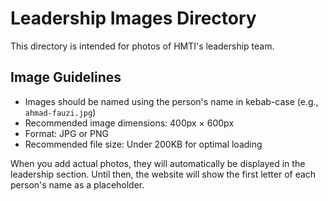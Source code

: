# Leadership Images Directory

This directory is intended for photos of HMTI's leadership team.

## Image Guidelines
- Images should be named using the person's name in kebab-case (e.g., `ahmad-fauzi.jpg`)
- Recommended image dimensions: 400px × 600px
- Format: JPG or PNG
- Recommended file size: Under 200KB for optimal loading

When you add actual photos, they will automatically be displayed in the leadership section.
Until then, the website will show the first letter of each person's name as a placeholder.
